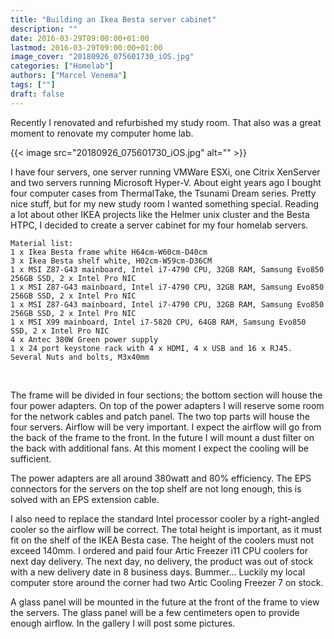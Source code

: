 ```yaml
---
title: "Building an Ikea Besta server cabinet"
description: ""
date: 2016-03-29T09:00:00+01:00
lastmod: 2016-03-29T09:00:00+01:00
image_cover: "20180926_075601730_iOS.jpg"
categories: ["Homelab"]
authors: ["Marcel Venema"] 
tags: [""]
draft: false
---
```



Recently I renovated and refurbished my study room. That also was a great moment to renovate my computer home lab.

<!--more-->
{{< image src="20180926_075601730_iOS.jpg" alt="" >}}

I have four servers, one server running VMWare ESXi, one Citrix XenServer and two servers running Microsoft Hyper-V. About eight years ago I bought four computer cases from ThermalTake, the Tsunami Dream series. Pretty nice stuff, but for my new study room I wanted something special. Reading a lot about other IKEA projects like the Helmer unix cluster and the Besta HTPC, I decided to create a server cabinet for my four homelab servers.

```
Material list:
1 x Ikea Besta frame white H64cm-W60cm-D40cm
3 x Ikea Besta shelf white, H02cm-W59cm-D36CM
1 x MSI Z87-G43 mainboard, Intel i7-4790 CPU, 32GB RAM, Samsung Evo850 256GB SSD, 2 x Intel Pro NIC
1 x MSI Z87-G43 mainboard, Intel i7-4790 CPU, 32GB RAM, Samsung Evo850 256GB SSD, 2 x Intel Pro NIC
1 x MSI Z87-G43 mainboard, Intel i7-4790 CPU, 32GB RAM, Samsung Evo850 256GB SSD, 2 x Intel Pro NIC
1 x MSI X99 mainboard, Intel i7-5820 CPU, 64GB RAM, Samsung Evo850 SSD, 2 x Intel Pro NIC
4 x Antec 380W Green power supply
1 x 24 port keystone rack with 4 x HDMI, 4 x USB and 16 x RJ45.
Several Nuts and bolts, M3x40mm
```

&nbsp;

The frame will be divided in four sections; the bottom section will house the four power adapters. On top of the power adapters I will reserve some room for the network cables and patch panel. The two top parts will house the four servers. Airflow will be very important. I expect the airflow will go from the back of the frame to the front. In the future I will mount a dust filter on the back with additional fans. At this moment I expect the cooling will be sufficient.

The power adapters are all around 380watt and 80% efficiency. The EPS connectors for the servers on the top shelf are not long enough, this is solved with an EPS extension cable.

I also need to replace the standard Intel processor cooler by a right-angled cooler so the airflow will be correct. The total height is important, as it must fit on the shelf of the IKEA Besta case. The height of the coolers must not exceed 140mm. I ordered and paid four Artic Freezer i11 CPU coolers for next day delivery. The next day, no delivery, the product was out of stock with a new delivery date in 8 business days. Bummer… Luckily my local computer store around the corner had two Artic Cooling Freezer 7 on stock.

A glass panel will be mounted in the future at the front of the frame to view the servers. The glass panel will be a few centimeters open to provide enough airflow. In the gallery I will post some pictures.

&nbsp;
